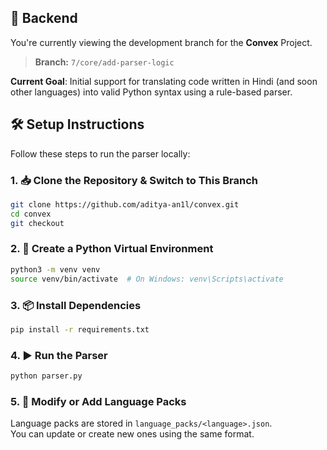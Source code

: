 ## 🚧 Backend

You're currently viewing the development branch for the **Convex** Project.

> **Branch:** `7/core/add-parser-logic`

**Current Goal**: Initial support for translating code written in Hindi (and soon other languages) into valid Python syntax using a rule-based parser.


## 🛠️ Setup Instructions

Follow these steps to run the parser locally:

### 1. 📥 Clone the Repository & Switch to This Branch

```sh
git clone https://github.com/aditya-an1l/convex.git
cd convex
git checkout 

```

### 2. 🐍 Create a Python Virtual Environment

```sh
python3 -m venv venv
source venv/bin/activate  # On Windows: venv\Scripts\activate

```

### 3. 📦 Install Dependencies

```sh
pip install -r requirements.txt

```

### 4. ▶️ Run the Parser

```sh
python parser.py

```

### 5. 📝 Modify or Add Language Packs

Language packs are stored in `language_packs/<language>.json`.  
You can update or create new ones using the same format.
